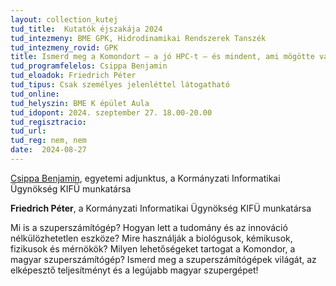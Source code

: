 ```yaml
---
layout: collection_kutej
tud_title:  Kutatók éjszakája 2024
tud_intezmeny: BME GPK, Hidrodinamikai Rendszerek Tanszék
tud_intezmeny_rovid: GPK
title: Ismerd meg a Komondort – a jó HPC-t – és mindent, ami mögötte van
tud_programfelelos: Csippa Benjamin
tud_eloadok: Friedrich Péter
tud_tipus: Csak személyes jelenléttel látogatható
tud_online: 
tud_helyszin: BME K épület Aula 
tud_idopont: 2024. szeptember 27. 18.00-20.00
tud_regisztracio: 
tud_url: 
tud_reg: nem, nem
date:  2024-08-27
---
```


[Csippa Benjamin](https://www.hds.bme.hu/tanszek.php?sm=2&lang=HU), egyetemi adjunktus, a Kormányzati Informatikai Ügynökség KIFÜ munkatársa

**Friedrich Péter**, a Kormányzati Informatikai Ügynökség KIFÜ munkatársa


Mi is a szuperszámítógép? Hogyan lett a tudomány és az innováció nélkülözhetetlen eszköze? Mire használják a biológusok, kémikusok, fizikusok és mérnökök? Milyen lehetőségeket tartogat a Komondor, a magyar szuperszámítógép?
Ismerd meg a szuperszámítógépek világát, az elképesztő teljesítményt és a legújabb magyar szupergépet! 
